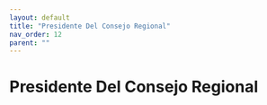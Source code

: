 ```yaml
---
layout: default
title: "Presidente Del Consejo Regional"
nav_order: 12
parent: ""
---
```


# Presidente Del Consejo Regional


